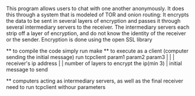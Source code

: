This program allows users to chat with one another anonymously. It does this through a system that is modeled of TOR and 
onion routing: It encrypts the data to be sent in several layers of encryption and passes it through several intermediary 
servers to the receiver. The intermediary servers each strip off a layer of encryption, and do not know the identity of the 
receiver or the sender. Encryption is done using the open SSL library 

** to compile the code simply run make 
** to execute as a client (computer sending the initial message) run tcpclient param1 param2 param3 
                                                                                  |     |       |
                                                                             receiver's ip address
                                                                                        |       |
                                                                                     number of layers to encrypt the ip(min 3)
                                                                                                |
                                                                                             initial message to send

** computers acting as intermediary servers, as well as the final receiver need to run tcpclient withour parameters   




